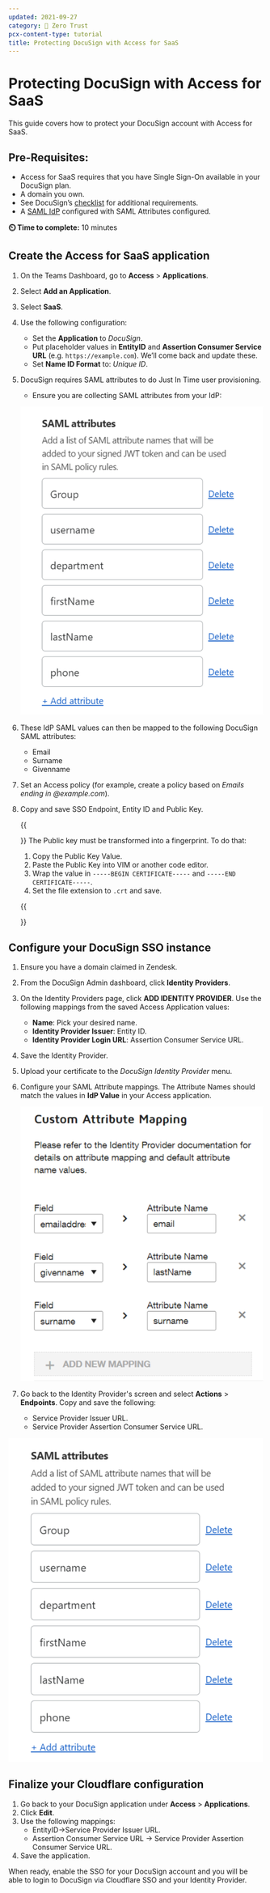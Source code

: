 ```yaml
---
updated: 2021-09-27
category: 🔐 Zero Trust
pcx-content-type: tutorial
title: Protecting DocuSign with Access for SaaS
---
```


# Protecting DocuSign with Access for SaaS

This guide covers how to protect your DocuSign account with Access for SaaS.

## Pre-Requisites:

- Access for SaaS requires that you have Single Sign-On available in your DocuSign plan.
- A domain you own.
- See DocuSign’s [checklist](https://support.docusign.com/en/guides/org-admin-guide-single-sign-on-overview) for additional requirements.
- A [SAML IdP](/identity/idp-integration/generic-saml) configured with SAML Attributes configured.

**⏲️ Time to complete:** 10 minutes

## Create the Access for SaaS application

1. On the Teams Dashboard, go to **Access** > **Applications**.
1. Select **Add an Application**.
1. Select **SaaS**.
1. Use the following configuration:
   - Set the **Application** to _DocuSign_.
   - Put placeholder values in **EntityID** and **Assertion Consumer Service URL** (e.g. `https://example.com`). We’ll come back and update these.
   - Set **Name ID Format** to: _Unique ID_.
1. DocuSign requires SAML attributes to do Just In Time user provisioning.

   - Ensure you are collecting SAML attributes from your IdP:

   ![DocuSign SAML Attributes](../static/zero-trust-security/docusign/saml-attributes.png)

1. These IdP SAML values can then be mapped to the following DocuSign SAML attributes:
   - Email
   - Surname
   - Givenname
1. Set an Access policy (for example, create a policy based on _Emails ending in @example.com_).
1. Copy and save SSO Endpoint, Entity ID and Public Key.

   {{<Aside type="note">}}
   The Public key must be transformed into a fingerprint. To do that:

   1. Copy the Public Key Value.
   1. Paste the Public Key into VIM or another code editor.
   1. Wrap the value in `-----BEGIN CERTIFICATE-----` and `-----END CERTIFICATE-----`.
   1. Set the file extension to `.crt` and save.

   {{</Aside>}}

## Configure your DocuSign SSO instance

1. Ensure you have a domain claimed in Zendesk.
1. From the DocuSign Admin dashboard, click **Identity Providers**.
1. On the Identity Providers page, click **ADD IDENTITY PROVIDER**. Use the following mappings from the saved Access Application values:
   - **Name**: Pick your desired name.
   - **Identity Provider Issuer**: Entity ID.
   - **Identity Provider Login URL**: Assertion Consumer Service URL.
1. Save the Identity Provider.
1. Upload your certificate to the _DocuSign Identity Provider_ menu.
1. Configure your SAML Attribute mappings. The Attribute Names should match the values in **IdP Value** in your Access application.

   ![DocuSign Custom Attributes mapping](../static/zero-trust-security/docusign/custom-attribute-mapping.png)

1. Go back to the Identity Provider's screen and select **Actions** > **Endpoints**. Copy and save the following:
   - Service Provider Issuer URL.
   - Service Provider Assertion Consumer Service URL.

![DocuSign SAML 2.0 Endpoints](../static/zero-trust-security/docusign/saml-endpoints.png)

## Finalize your Cloudflare configuration

1. Go back to your DocuSign application under **Access** > **Applications**.
1. Click **Edit**.
1. Use the following mappings:
   - EntityID->Service Provider Issuer URL.
   - Assertion Consumer Service URL -> Service Provider Assertion Consumer Service URL.
1. Save the application.

When ready, enable the SSO for your DocuSign account and you will be able to login to DocuSign via Cloudflare SSO and your Identity Provider.